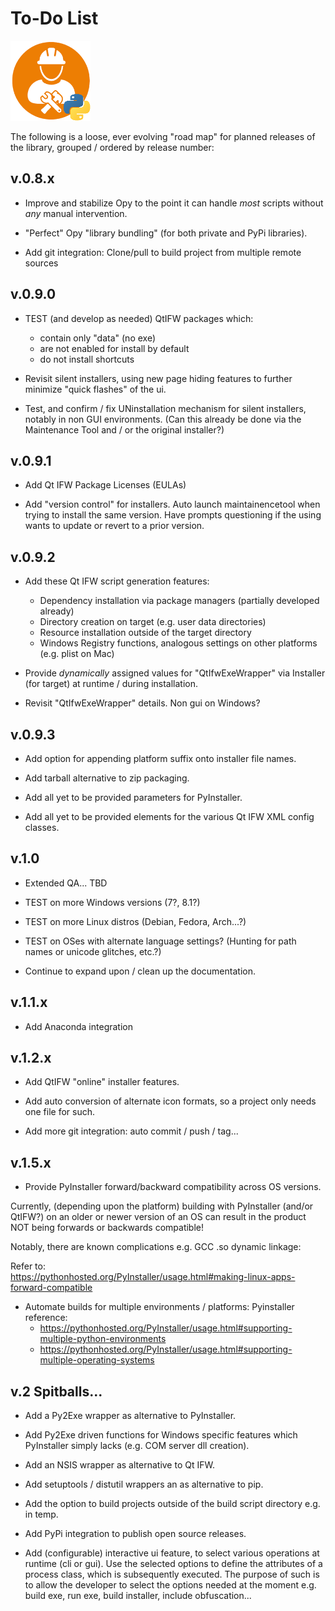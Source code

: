 # To-Do List 
![distbuilder logo](https://raw.githubusercontent.com/BuvinJT/distbuilder/master/docs/img/distbuilder128.png)
 
 The following is a loose, ever evolving "road map" for planned releases of the library, 
 grouped / ordered by release number:
 
## v.0.8.x
			
* Improve and stabilize Opy to the point it can handle *most* scripts without *any*
manual intervention. 
   
* "Perfect" Opy "library bundling" (for both private and PyPi libraries). 

* Add git integration: Clone/pull to build project from multiple remote sources

## v.0.9.0

* TEST (and develop as needed) QtIFW packages which: 
	* contain only "data" (no exe)
	* are not enabled for install by default
	* do not install shortcuts

* Revisit silent installers, using new page hiding features to further minimize 
"quick flashes" of the ui.

* Test, and confirm / fix UNinstallation mechanism for silent installers,
notably in non GUI environments. (Can this already be done via the Maintenance Tool
and / or the original installer?)

## v.0.9.1

* Add Qt IFW Package Licenses (EULAs)

* Add "version control" for installers. Auto launch maintainencetool when trying to 
install the same version.  Have prompts questioning if the using wants to update 
or revert to a prior version.
  
## v.0.9.2

* Add these Qt IFW script generation features:
	* Dependency installation via package managers (partially developed already)
	* Directory creation on target (e.g. user data directories)		
	* Resource installation outside of the target directory
	* Windows Registry functions, analogous settings on other platforms
	(e.g. plist on Mac)     

* Provide *dynamically* assigned values for "QtIfwExeWrapper" via Installer 
(for target) at runtime / during installation. 

* Revisit "QtIfwExeWrapper" details.  Non gui on Windows?

## v.0.9.3

* Add option for appending platform suffix onto installer file names. 

* Add tarball alternative to zip packaging.

* Add all yet to be provided parameters for PyInstaller.  

* Add all yet to be provided elements for the various Qt IFW XML config classes.  

## v.1.0

* Extended QA... TBD

* TEST on more Windows versions (7?, 8.1?)

* TEST on more Linux distros (Debian, Fedora, Arch...?)

* TEST on OSes with alternate language settings? (Hunting for path names or unicode glitches, etc.?) 

* Continue to expand upon / clean up the documentation.

## v.1.1.x 

* Add Anaconda integration

## v.1.2.x 

* Add QtIFW "online" installer features.

* Add auto conversion of alternate icon formats, so a project only needs one file for such.

* Add more git integration: auto commit / push / tag...

## v.1.5.x

* Provide PyInstaller forward/backward compatibility across OS versions.

Currently, (depending upon the platform) building with PyInstaller (and/or QtIFW?) 
on an older or newer version of an OS can result in the product NOT being forwards 
or backwards compatible!  

Notably, there are known complications e.g. GCC .so dynamic linkage:
   
   Refer to:    
   https://pythonhosted.org/PyInstaller/usage.html#making-linux-apps-forward-compatible

* Automate builds for multiple environments / platforms:
   Pyinstaller reference:
	* https://pythonhosted.org/PyInstaller/usage.html#supporting-multiple-python-environments 
	* https://pythonhosted.org/PyInstaller/usage.html#supporting-multiple-operating-systems

## v.2 Spitballs... 		

* Add a Py2Exe wrapper as alternative to PyInstaller.

* Add Py2Exe driven functions for Windows specific features 
which PyInstaller simply lacks (e.g. COM server dll creation).

* Add an NSIS wrapper as alternative to Qt IFW.

* Add setuptools / distutil wrappers an as alternative to pip.  

* Add the option to build projects outside of the build script directory 
e.g. in temp.  

* Add PyPi integration to publish open source releases.
  
* Add (configurable) interactive ui feature, to select various 
operations at runtime (cli or gui).  Use the selected options
to define the attributes of a process class, which is subsequently
executed.  The purpose of such is to allow the developer to
select the options needed at the moment e.g. build exe, run exe, 
build installer, include obfuscation...
